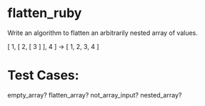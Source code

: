 # flatten_ruby

Write an algorithm to flatten an arbitrarily nested array of values.

[ 1, [ 2, [ 3 ] ], 4 ] -> [ 1, 2, 3, 4 ]

# Test Cases:

empty_array?
flatten_array?
not_array_input?
nested_array?

